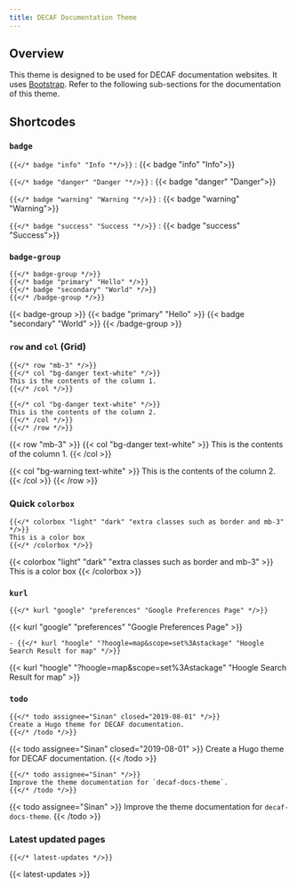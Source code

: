 ```yaml
---
title: DECAF Documentation Theme
---
```


## Overview

This theme is designed to be used for DECAF documentation websites. It
uses [Bootstrap](https://getbootstrap.com). Refer to the following
sub-sections for the documentation of this theme.

## Shortcodes

### `badge`

`{{</* badge "info" "Info "*/>}}`
: {{< badge "info" "Info">}}

`{{</* badge "danger" "Danger "*/>}}`
: {{< badge "danger" "Danger">}}

`{{</* badge "warning" "Warning "*/>}}`
: {{< badge "warning" "Warning">}}

`{{</* badge "success" "Success "*/>}}`
: {{< badge "success" "Success">}}

### `badge-group`

```
{{</* badge-group */>}}
{{</* badge "primary" "Hello" */>}}
{{</* badge "secondary" "World" */>}}
{{</* /badge-group */>}}
```

{{< badge-group >}}
{{< badge "primary" "Hello" >}}
{{< badge "secondary" "World" >}}
{{< /badge-group >}}

### `row` and `col` (Grid)

```
{{</* row "mb-3" */>}}
{{</* col "bg-danger text-white" */>}}
This is the contents of the column 1.
{{</* /col */>}}

{{</* col "bg-danger text-white" */>}}
This is the contents of the column 2.
{{</* /col */>}}
{{</* /row */>}}
```

{{< row "mb-3" >}}
{{< col "bg-danger text-white" >}}
This is the contents of the column 1.
{{< /col >}}

{{< col "bg-warning text-white" >}}
This is the contents of the column 2.
{{< /col >}}
{{< /row >}}


### Quick `colorbox`

```
{{</* colorbox "light" "dark" "extra classes such as border and mb-3" */>}}
This is a color box
{{</* /colorbox */>}}
```

{{< colorbox "light" "dark" "extra classes such as border and mb-3" >}}
This is a color box
{{< /colorbox >}}

### `kurl`

```
{{</* kurl "google" "preferences" "Google Preferences Page" */>}}
```

{{< kurl "google" "preferences" "Google Preferences Page" >}}

```
- {{</* kurl "hoogle" "?hoogle=map&scope=set%3Astackage" "Hoogle Search Result for map" */>}}
```

{{< kurl "hoogle" "?hoogle=map&scope=set%3Astackage" "Hoogle Search Result for map" >}}

### `todo`

```
{{</* todo assignee="Sinan" closed="2019-08-01" */>}}
Create a Hugo theme for DECAF documentation.
{{</* /todo */>}}
```

{{< todo assignee="Sinan" closed="2019-08-01" >}}
Create a Hugo theme for DECAF documentation.
{{< /todo >}}

```
{{</* todo assignee="Sinan" */>}}
Improve the theme documentation for `decaf-docs-theme`.
{{</* /todo */>}}
```

{{< todo assignee="Sinan" >}}
Improve the theme documentation for `decaf-docs-theme`.
{{< /todo >}}


### Latest updated pages

```
{{</* latest-updates */>}}
```

{{< latest-updates >}}
